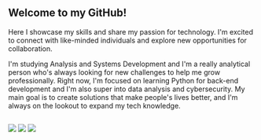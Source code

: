 ## Welcome to my GitHub!

Here I showcase my skills and share my passion for technology. I'm excited to connect with like-minded individuals and explore new opportunities for collaboration.

I'm studying Analysis and Systems Development and I'm a really analytical person who's always looking for new challenges to help me grow professionally. Right now, I'm focused on learning Python for back-end development and I'm also super into data analysis and cybersecurity.
My main goal is to create solutions that make people's lives better, and I'm always on the lookout to expand my tech knowledge.

##

<div> 
  <a href="https://instagram.com/gui.sgouvea" target="_blank"><img src="https://img.shields.io/badge/-Instagram-%23E4405F?style=for-the-badge&logo=instagram&logoColor=white" target="_blank"></a>
  <a href = "mailto:gui.sgouvea@gmail.com"><img src="https://img.shields.io/badge/-Gmail-%23333?style=for-the-badge&logo=gmail&logoColor=white" target="_blank"></a>
  <a href="https://www.linkedin.com/in/gouveaguilherme" target="_blank"><img src="https://img.shields.io/badge/-LinkedIn-%230077B5?style=for-the-badge&logo=linkedin&logoColor=white" target="_blank"></a>
